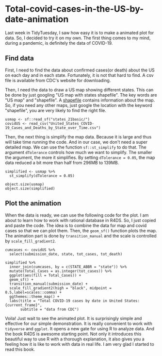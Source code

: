 # Total-covid-cases-in-the-US-by-date-animation

Last week in TidyTuesday, I saw how easy it is to make a animated plot for data. So, I decided to try it on my own. The first thing comes to my mind, during a pandemic, is definitely the data of COVID-19. 

## Find data

First, I need to find the data about confirmed cases(or death) about the US on each day and in each state. Fortunately, it is not that hard to find. A csv file is available from CDC's website for downloading. 

Then, I need the data to draw a US map showing different states. This can be done by just googling "US map with states shapefile". The key words are "US map" and "shapefile". A [shapefile](https://desktop.arcgis.com/en/arcmap/10.3/manage-data/shapefiles/what-is-a-shapefile.htm#:~:text=A%20shapefile%20is%20a%20simple,%2C%20or%20polygons%20(areas).) contains information about the map. So, if you need any other maps, just google the location with the keyword "shapefile", you are very likely to find the right file.

```{r}
usmap <- sf::read_sf("states_21basic/")
covidUS <- read_csv("United_States_COVID-19_Cases_and_Deaths_by_State_over_Time.csv")
```

Then, the next thing is simplify the map data. Because it is large and thus will take time running the code. And in our case, we don't need a super detailed map.
We can use the function `sf::st_simplify` to do that. The argument `dTolerance` controls how much we want to simplify. The smaller the argument, the more it simplifies. By setting `dTolerance = 0.05`, the map data reduced a bit more than half from 296MB to 139MB.

```{r, echo = TRUE}
simplified <- usmap %>% 
  st_simplify(dTolerance = 0.05)

object.size(usmap)
object.size(simplified)
```
## Plot the animation

When the data is ready, we can use the following code for the plot. I am about to learn how to work with rational database in R4DS. So, I just copied and paste the code. The idea is to combine the data for map and covid cases so that we can plot them. Then, the `geom_sf()` function plots the map. The animation part is done by `transition_manual` and the scale is controlled by `scale_fill_gradient2`. 

```{r}
cumcases <- covidUS %>%
  select(submission_date, state, tot_cases, tot_death)

simplified %>% 
  inner_join(cumcases, by = c(STATE_ABBR = "state")) %>%
  mutate(Total_Cases = as.integer(tot_cases)) %>%
  ggplot(aes(fill = Total_Cases)) +
  geom_sf() + 
  transition_manual(submission_date) + 
  scale_fill_gradient2(high = "black", midpoint = 0.5,label=scales::comma) + 
  ggthemes::theme_map() + 
  labs(title = "Total COVID-19 cases by date in United States: {current_frame}",
       subtitle = "data from CDC")
```

Voila! Just wait to see the animated plot. It is surprisingly simple and effective for our simple demonstration. It is really convenient to work with `tidyverse` and `ggplot`. It opens a new gate for using R to analyze data. And the book R4DS is awesome starting point. Not only it introduces this beautiful way to use R with a thorough explanation, it also gives you a feeling how it is like to work with data in real life. I am very glad I started to read this book.

